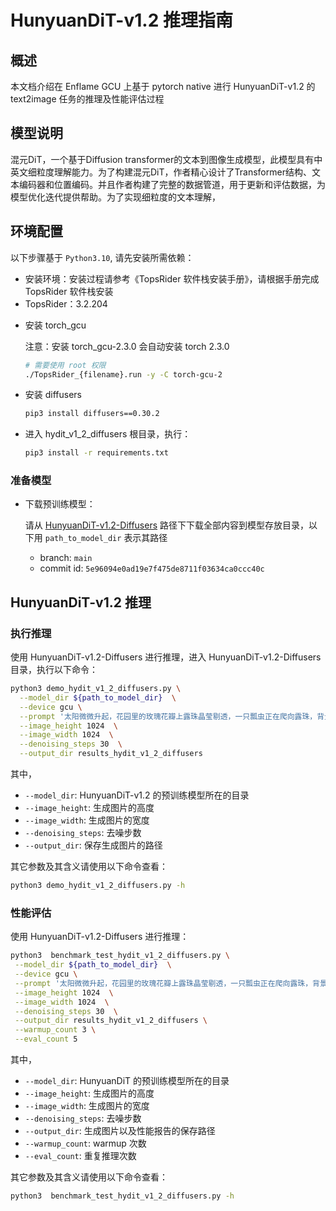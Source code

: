 # HunyuanDiT-v1.2 推理指南

## 概述

本文档介绍在 Enflame GCU 上基于 pytorch native 进行 HunyuanDiT-v1.2 的 text2image 任务的推理及性能评估过程

## 模型说明
混元DiT，一个基于Diffusion transformer的文本到图像生成模型，此模型具有中英文细粒度理解能力。为了构建混元DiT，作者精心设计了Transformer结构、文本编码器和位置编码。并且作者构建了完整的数据管道，用于更新和评估数据，为模型优化迭代提供帮助。为了实现细粒度的文本理解，

## 环境配置

以下步骤基于 `Python3.10`, 请先安装所需依赖：

* 安装环境：安装过程请参考《TopsRider 软件栈安装手册》，请根据手册完成 TopsRider 软件栈安装
* TopsRider：3.2.204

- 安装 torch_gcu

  注意：安装 torch_gcu-2.3.0 会自动安装 torch 2.3.0

  ```bash
  # 需要使用 root 权限
  ./TopsRider_{filename}.run -y -C torch-gcu-2
  ```

- 安装 diffusers

  ```bash
  pip3 install diffusers==0.30.2
  ```

- 进入 hydit_v1_2_diffusers 根目录，执行：

  ```bash
  pip3 install -r requirements.txt
  ```

### 准备模型

* 下载预训练模型：

  请从 [HunyuanDiT-v1.2-Diffusers](https://huggingface.co/Tencent-Hunyuan/HunyuanDiT-v1.2-Diffusers/tree/main) 路径下下载全部内容到模型存放目录，以下用 `path_to_model_dir` 表示其路径
  - branch: `main`
  - commit id: `5e96094e0ad19e7f475de8711f03634ca0ccc40c`

## HunyuanDiT-v1.2 推理

### 执行推理

使用 HunyuanDiT-v1.2-Diffusers 进行推理，进入 HunyuanDiT-v1.2-Diffusers 目录，执行以下命令：

``` bash
python3 demo_hydit_v1_2_diffusers.py \
  --model_dir ${path_to_model_dir}  \
  --device gcu \
  --prompt '太阳微微升起，花园里的玫瑰花瓣上露珠晶莹剔透，一只瓢虫正在爬向露珠，背景是清晨的花园，微距镜头'  \
  --image_height 1024  \
  --image_width 1024  \
  --denoising_steps 30  \
  --output_dir results_hydit_v1_2_diffusers
```

其中，

* `--model_dir`: HunyuanDiT-v1.2 的预训练模型所在的目录
* `--image_height`: 生成图片的高度
* `--image_width`: 生成图片的宽度
* `--denoising_steps`: 去噪步数
* `--output_dir`: 保存生成图片的路径

其它参数及其含义请使用以下命令查看：

``` bash
python3 demo_hydit_v1_2_diffusers.py -h
```

### 性能评估

使用 HunyuanDiT-v1.2-Diffusers 进行推理：

``` bash
python3  benchmark_test_hydit_v1_2_diffusers.py \
 --model_dir ${path_to_model_dir}  \
 --device gcu \
 --prompt '太阳微微升起，花园里的玫瑰花瓣上露珠晶莹剔透，一只瓢虫正在爬向露珠，背景是清晨的花园，微距镜头'  \
 --image_height 1024  \
 --image_width 1024  \
 --denoising_steps 30  \
 --output_dir results_hydit_v1_2_diffusers \
 --warmup_count 3 \
 --eval_count 5
```

其中，

* `--model_dir`: HunyuanDiT 的预训练模型所在的目录
* `--image_height`: 生成图片的高度
* `--image_width`: 生成图片的宽度
* `--denoising_steps`: 去噪步数
* `--output_dir`: 生成图片以及性能报告的保存路径
* `--warmup_count`: warmup 次数
* `--eval_count`: 重复推理次数

其它参数及其含义请使用以下命令查看：

``` bash
python3  benchmark_test_hydit_v1_2_diffusers.py -h
``` 